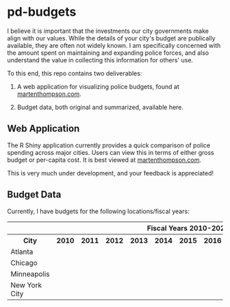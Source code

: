 # pd-budgets

I believe it is important that the investments our city governments make align with our values. While the details of your city's budget are publically available, they are often not widely known. I am specifically concerned with the amount spent on maintaining and expanding police forces, and also understand the value in collecting this information for others' use.

To this end, this repo contains two deliverables:

1. A web application for visualizing police budgets, found at <a href="https://martenthompson.com">martenthompson.com</a>.

1. Budget data, both original and summarized, available here.

## Web Application
The R Shiny application currently provides a quick comparison of police spending across major cities. Users can view this in terms of either gross budget or per-capita cost. It is best viewed at <a href="https://martenthompson.com">martenthompson.com</a>.

This is very much under development, and your feedback is appreciated!

## Budget Data

Currently, I have budgets for the following locations/fiscal years:

<table>
  <tr>
    <th></th>
    <th colspan="20">Fiscal Years 2010-2020</th>
  </tr>
  <tr>
    <th>City</th>
    <th>2010</th>
    <th>2011</th>
    <th>2012</th>
    <th>2013</th>
    <th>2014</th>
    <th>2015</th>
    <th>2016</th>
    <th>2017</th>
    <th>2018</th>
    <th>2019</th>
    <th>2020</th>
  </tr>
  <tr>
    <td>Atlanta</td>
  </tr>
  <tr>
    <td>Chicago</td>
  </tr>
  <tr>
    <td>Minneapolis</td>
  </tr>
  <tr>
    <td>New York City</td>
  </tr>
</table>

